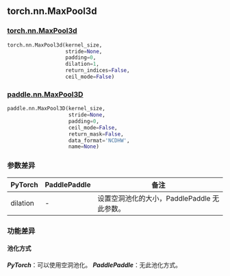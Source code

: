 ## torch.nn.MaxPool3d
### [torch.nn.MaxPool3d](https://pytorch.org/docs/stable/generated/torch.nn.MaxPool3d.html?highlight=maxpool3d#torch.nn.MaxPool3d)

```python
torch.nn.MaxPool3d(kernel_size,
                   stride=None,
                   padding=0,
                   dilation=1,
                   return_indices=False,
                   ceil_mode=False)
```

### [paddle.nn.MaxPool3D](https://www.paddlepaddle.org.cn/documentation/docs/zh/api/paddle/nn/MaxPool3D_cn.html#maxpool3d)

```python
paddle.nn.MaxPool3D(kernel_size,
                    stride=None,
                    padding=0,
                    ceil_mode=False,
                    return_mask=False,
                    data_format='NCDHW',
                    name=None)
```

### 参数差异
| PyTorch       | PaddlePaddle | 备注                                                   |
| ------------- | ------------ | ------------------------------------------------------ |
| dilation           | -            | 设置空洞池化的大小，PaddlePaddle 无此参数。               |

### 功能差异

#### 池化方式
***PyTorch***：可以使用空洞池化。
***PaddlePaddle***：无此池化方式。
